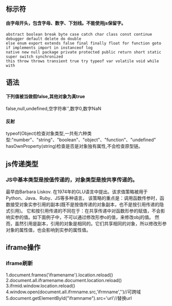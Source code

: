 ##  标示符
####  由字母开头，包含字母、数字、下划线。不能使用js保留字。　　　
    abstract boolean break byte case catch char class const continue debugger default delete do double
    else enum export extends false final finally float for function goto if implements import in instanceof log
    native new null package private protected public return short static super switch synchronized
    this throw throws transient true try typeof var volatile void while with
##  语法
####  下列值被当做假false,其他对象为真true
  false,null,undefined,空字符串'',数字0,数字NaN

#### 反射　
typeof(Object)检查对象类型,一共有六种类型:"number"、"string"、"boolean"、"object"、"function"、"undefined" 
hasOwnProperty(string)检查是否是对象独有属性,不会检查原型链。
## js传递类型
### JS中基本类型是按值传递的，对象类型是按共享传递的。

最早由Barbara Liskov. 在1974年的GLU语言中提出。该求值策略被用于Python、Java、Ruby、JS等多种语言。
该策略的重点是：调用函数传参时，函数接受对象实参引用的副本(既不是按值传递的对象副本，也不是按引用传递的隐式引用)。 它和按引用传递的不同在于：在共享传递中对函数形参的赋值，不会影响实参的值。如下面例子中，不可以通过修改形参o的值，来修改obj的值。
然而，虽然引用是副本，引用的对象是相同的。它们共享相同的对象，所以修改形参对象的属性值，也会影响到实参的属性值。

## iframe操作
### iframe刷新  
  1.document.frames('iframename').location.reload()    
  2.document.all.iframename.document.location.reload()  
  3.ifrmid.window.location.reload()  
  4.window.open(document.all.ifrmname.src,'ifrmname','')//可跨域
  5.document.getElementById("iframname").src='url'//替换url 
  
